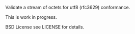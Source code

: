 Validate a stream of octets for utf8 (rfc3629) conformance.

This is work in progress.

BSD License see LICENSE for details.
